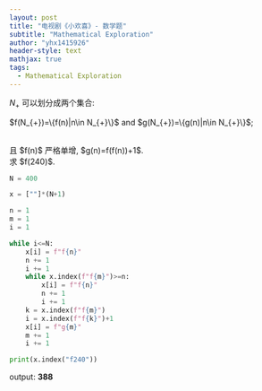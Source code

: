 ```yaml
---
layout: post
title: "电视剧《小欢喜》- 数学题"
subtitle: "Mathematical Exploration"
author: "yhx1415926"
header-style: text
mathjax: true
tags:
  - Mathematical Exploration
---
```


$N_{+}$ 可以划分成两个集合:<br>
<p>$f(N_{+})=\{f(n)|n\in N_{+}\}$ and $g(N_{+})=\{g(n)|n\in N_{+}\}$;</p><br>
且 $f(n)$ 严格单增, $g(n)=f(f(n))+1$.<br>
求 $f(240)$.<br>

```python
N = 400

x = [""]*(N+1)

n = 1
m = 1
i = 1

while i<=N:
    x[i] = f"f{n}"
    n += 1
    i += 1
    while x.index(f"f{m}")>=n:
        x[i] = f"f{n}"
        n += 1
        i += 1
    k = x.index(f"f{m}")
    i = x.index(f"f{k}")+1
    x[i] = f"g{m}"
    m += 1
    i += 1

print(x.index("f240"))
```
output:
**388**
